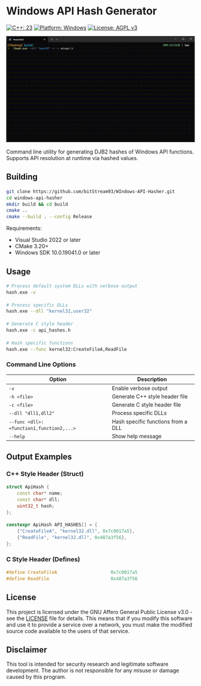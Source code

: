 # Windows API Hash Generator

[![C++: 23](https://img.shields.io/badge/C%2B%2B-23-blue.svg)](https://en.cppreference.com/w/cpp/23)
[![Platform: Windows](https://img.shields.io/badge/Platform-Windows-lightgrey.svg)](https://www.microsoft.com/en-us/windows)
[![License: AGPL v3](https://img.shields.io/badge/License-AGPL_v3-blue.svg)](https://www.gnu.org/licenses/agpl-3.0)

![API Hash Generator CLI Interface](images/example.gif)

Command line utility for generating DJB2 hashes of Windows API functions. Supports API resolution at runtime via hashed values.

## Building

```bash
git clone https://github.com/bitStream93/WIndows-API-Hasher.git
cd windows-api-hasher
mkdir build && cd build
cmake ..
cmake --build . --config Release
```

Requirements:
- Visual Studio 2022 or later
- CMake 3.20+
- Windows SDK 10.0.19041.0 or later

## Usage

```bash
# Process default system DLLs with verbose output
hash.exe -v

# Process specific DLLs
hash.exe --dll "kernel32,user32"

# Generate C style header
hash.exe -c api_hashes.h

# Hash specific functions
hash.exe --func kernel32:CreateFileA,ReadFile
```

### Command Line Options

| Option | Description |
|--------|-------------|
| `-v` | Enable verbose output |
| `-h <file>` | Generate C++ style header file |
| `-c <file>` | Generate C style header file |
| `--dll "dll1,dll2"` | Process specific DLLs |
| `--func <dll>:<function1,function2,...>` | Hash specific functions from a DLL |
| `--help` | Show help message |

## Output Examples

### C++ Style Header (Struct)
```cpp
struct ApiHash {
    const char* name;
    const char* dll;
    uint32_t hash;
};

constexpr ApiHash API_HASHES[] = {
    {"CreateFileA", "kernel32.dll", 0x7c0017a5},
    {"ReadFile", "kernel32.dll", 0x487a3f56},
};
```

### C Style Header (Defines)
```cpp
#define CreateFileA                    0x7c0017a5
#define ReadFile                       0x487a3f56
```

## License

This project is licensed under the GNU Affero General Public License v3.0 - see the [LICENSE](LICENSE) file for details. This means that if you modify this software and use it to provide a service over a network, you must make the modified source code available to the users of that service.

## Disclaimer

This tool is intended for security research and legitimate software development. The author is not responsible for any misuse or damage caused by this program.